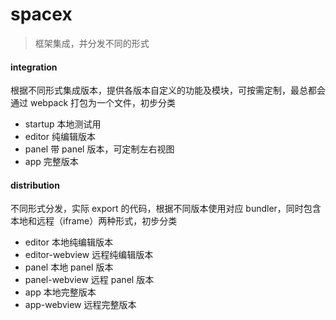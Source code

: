 # spacex

> 框架集成，并分发不同的形式

#### integration
根据不同形式集成版本，提供各版本自定义的功能及模块，可按需定制，最总都会通过 webpack 打包为一个文件，初步分类
- startup 本地测试用
- editor 纯编辑版本
- panel 带 panel 版本，可定制左右视图
- app 完整版本

#### distribution
不同形式分发，实际 export 的代码，根据不同版本使用对应 bundler，同时包含本地和远程（iframe）两种形式，初步分类
- editor 本地纯编辑版本
- editor-webview 远程纯编辑版本
- panel 本地 panel 版本
- panel-webview 远程 panel 版本
- app 本地完整版本
- app-webview 远程完整版本